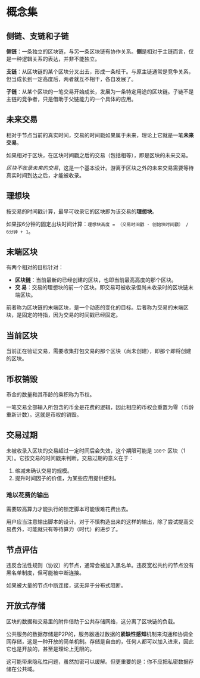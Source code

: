 # 概念集

## 侧链、支链和子链

**侧链**：一条独立的区块链，与另一条区块链有协作关系。**侧**是相对于主链而言，仅是一种逻辑关系的表达，并非不能独立。

**支链**：从区块链的某个区块分叉出去，形成一条枝干。与原主链通常是竞争关系，但当成长到一定高度后，两者就互不相干，各自发展了。

**子链**：从某个区块的一笔交易开始成长，发展为一条特定用途的区块链。子链不是主链的竞争者，只是借助于父链能力的一个具体的应用。


## 未来交易

相对于节点当前的真实时间，交易的时间戳如果属于未来，理论上它就是一笔**未来交易**。

如果相对于区块，在区块时间戳之后的交易（包括相等），即是区块的未来交易。

*区块不收录未来的交易*，这是一个基本设计。游离于区块之外的未来交易需要等待真实时间到达之后，才能被收录。


## 理想块

按交易的时间戳计算，最早可收录它的区块即为该交易的**理想块**。

如果按6分钟的固定出块时间计算：`理想块高度 = （交易时间戳 - 创始块时间戳） / 6分钟 + 1`。


## 末端区块

有两个相对的目标针对：

- **区块链**：当前最新的已经创建的区块，也即当前最高高度的那个区块。
- **交  易**：交易的理想块的前一个区块。即交易可被收录但尚未收录时的区块链末端区块。

前者称为区块链的末端区块，是一个动态的变化的目标。后者称为交易的末端区块，是固定的特指，因为交易的时间戳已经固定。


## 当前区块

当前正在验证交易，需要收集打包交易的那个区块（尚未创建），即那个即将创建的区块。


## 币权销毁

币金的数量和其币龄的乘积称为币权。

一笔交易全部输入所包含的币金是花费的逻辑，因此相应的币权会重置为零（币龄重新计数）。这就是币权的销毁。


## 交易过期

未被收录入区块的交易超过一定时间后会失效，这个期限可能是 `180个` 区块（1天）。它按交易的时间戳来判断。交易过期的意义在于：

1. 缩减未确认交易的规模。
2. 提升时间因子的价值，为某些应用提供便利。


### 难以花费的输出

需要较高算力才能执行的锁定脚本可能很难花费出去。

用户应当注意输出脚本的设计。对于不慎构造出来的这样的输出，除了尝试提高交易费外，可能就只有等待算力（时代）的进步了。


## 节点评估

违反合法性规则（协议）的节点，通常会被加入黑名单。违反宽松共约的节点没有黑名单制度，但可能被中断连接。

如果被大量的节点中断连接，这无异于分布式阻断。


## 开放式存储

区块的数据和交易里的附件借助于公共存储网络，这分离了区块链的负载。

公共服务的数据存储是P2P的，服务器通过数据的**紧缺性感知**机制来沟通和协调全网存储，这是一种开放的简单机制。存储是自由的，任何人都可以加入进来，因此它也是开放的，甚至是理论上无限的。

这可能带来隐私性问题，虽然加密可以缓解。但更重要的是：你不应把私密数据存储在公共域。
